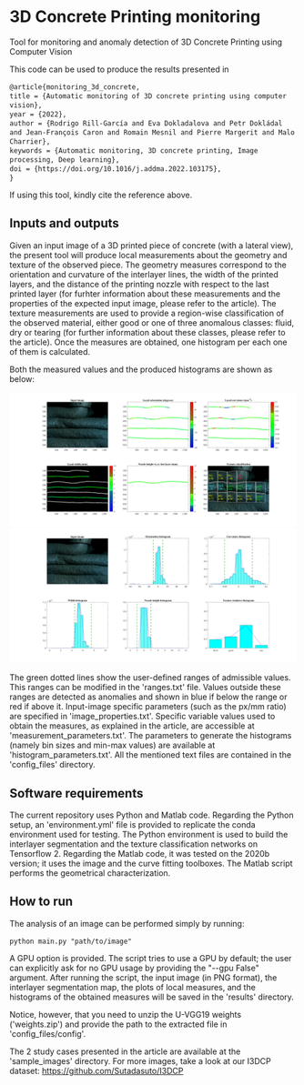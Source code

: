 # 3D Concrete Printing monitoring
Tool for monitoring and anomaly detection of 3D Concrete Printing using Computer Vision 

This code can be used to produce the results presented in

```
@article{monitoring_3d_concrete,
title = {Automatic monitoring of 3D concrete printing using computer vision},
year = {2022},
author = {Rodrigo Rill-García and Eva Dokladalova and Petr Dokládal and Jean-François Caron and Romain Mesnil and Pierre Margerit and Malo Charrier},
keywords = {Automatic monitoring, 3D concrete printing, Image processing, Deep learning},
doi = {https://doi.org/10.1016/j.addma.2022.103175},
}
```

If using this tool, kindly cite the reference above.

## Inputs and outputs
Given an input image of a 3D printed piece of concrete (with a lateral view), the present tool will produce local measurements about the geometry and texture of the observed piece. The geometry measures correspond to the orientation and curvature of the interlayer lines, the width of the printed layers, and the distance of the printing nozzle with respect to the last printed layer (for furhter information about these measurements and the properties of the expected input image, please refer to the article). The texture measurements are used to provide a region-wise classification of the observed material, either good or one of three anomalous classes: fluid, dry or tearing (for further information about these classes, please refer to the article). Once the measures are obtained, one histogram per each one of them is calculated.

Both the measured values and the produced histograms are shown as below:

![alt text](https://github.com/Sutadasuto/3dcp_cv_monitoring/blob/main/results/plots.png?raw=true)
![alt text](https://github.com/Sutadasuto/3dcp_cv_monitoring/blob/main/results/histograms.png?raw=true)

The green dotted lines show the user-defined ranges of admissible values.
This ranges can be modified in the 'ranges.txt' file.
Values outside these ranges are detected as anomalies and shown in blue if below the range or red if above it.
Input-image specific parameters (such as the px/mm ratio) are specified in 'image_properties.txt'.
Specific variable values used to obtain the measures, as explained in the article, are accessible at 'measurement_parameters.txt'.
The parameters to generate the histograms (namely bin sizes and min-max values) are available at 'histogram_parameters.txt'.
All the mentioned text files are contained in the 'config_files' directory.

## Software requirements
The current repository uses Python and Matlab code.
Regarding the Python setup, an 'environment.yml' file is provided to replicate the conda environment used for testing.
The Python environment is used to build the interlayer segmentation and the texture classification networks on Tensorflow 2.
Regarding the Matlab code, it was tested on the 2020b version; it uses the image and the curve fitting toolboxes. The Matlab script performs the geometrical characterization.

## How to run
The analysis of an image can be performed simply by running:

```
python main.py "path/to/image"
```

A GPU option is provided.
The script tries to use a GPU by default; the user can explicitly ask for no GPU usage by providing the "--gpu False" argument.
After running the script, the input image (in PNG format), the interlayer segmentation map, the plots of local measures, and the histograms of the obtained measures will be saved in the 'results' directory.

Notice, however, that you need to unzip the U-VGG19 weights ('weights.zip') and provide the path to the extracted file in 'config_files/config'.

The 2 study cases presented in the article are available at the 'sample_images' directory.
For more images, take a look at our I3DCP dataset: https://github.com/Sutadasuto/I3DCP

